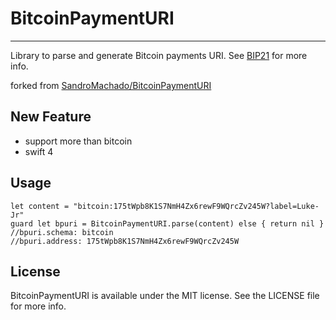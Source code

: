 # BitcoinPaymentURI
___

Library to parse and generate Bitcoin payments URI.
See [BIP21](https://github.com/bitcoin/bips/blob/master/bip-0021.mediawiki) for more info.

forked from [SandroMachado/BitcoinPaymentURI](https://github.com/SandroMachado/BitcoinPaymentURI)

## New Feature


- support more than bitcoin
- swift 4


## Usage

	let content = "bitcoin:175tWpb8K1S7NmH4Zx6rewF9WQrcZv245W?label=Luke-Jr"
	guard let bpuri = BitcoinPaymentURI.parse(content) else { return nil }
	//bpuri.schema: bitcoin
	//bpuri.address: 175tWpb8K1S7NmH4Zx6rewF9WQrcZv245W

## License

BitcoinPaymentURI is available under the MIT license. See the LICENSE file for more info.